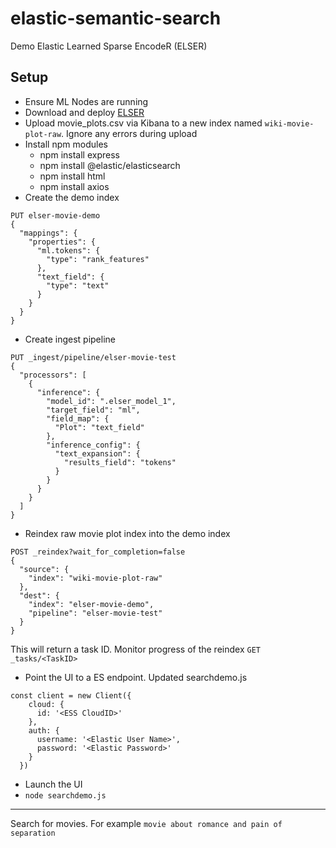 # elastic-semantic-search
Demo Elastic Learned Sparse EncodeR (ELSER)


## Setup
- Ensure ML Nodes are running
- Download and deploy [ELSER](https://www.elastic.co/guide/en/machine-learning/current/ml-nlp-elser.html#download-deploy-elser "ELSER")
- Upload movie_plots.csv via Kibana to a new index named `wiki-movie-plot-raw`.  Ignore any errors during upload
- Install npm modules
  - npm install express
  - npm install @elastic/elasticsearch
  - npm install html
  - npm install axios
- Create the demo index
```
PUT elser-movie-demo
{
  "mappings": {
    "properties": {
      "ml.tokens": {
        "type": "rank_features" 
      },
      "text_field": {
        "type": "text" 
      }
    }
  }
} 
```

 - Create ingest pipeline
```
PUT _ingest/pipeline/elser-movie-test
{
  "processors": [
    {
      "inference": {
        "model_id": ".elser_model_1",
        "target_field": "ml",
        "field_map": {
          "Plot": "text_field"
        },
        "inference_config": {
          "text_expansion": { 
            "results_field": "tokens"
          }
        }
      }
    }
  ]
}
```
 - Reindex raw movie plot index into the demo index 
```
POST _reindex?wait_for_completion=false
{
  "source": {
    "index": "wiki-movie-plot-raw"
  },
  "dest": {
    "index": "elser-movie-demo",
    "pipeline": "elser-movie-test"
  }
}
```
This will return a task ID.  Monitor progress of the reindex `GET _tasks/<TaskID>`

 - Point the UI to a ES endpoint.  Updated searchdemo.js
```
const client = new Client({
    cloud: {
      id: '<ESS CloudID>'
    },
    auth: {
      username: '<Elastic User Name>',
      password: '<Elastic Password>'
    }
  })
```


- Launch the UI
 - `node searchdemo.js`

------------

Search for movies.  For example `movie about romance and pain of separation`
